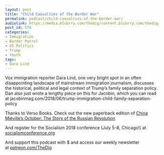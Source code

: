 ```yaml
---
layout: post
title: "Child Casualties of the Border War"
permalink: podcast/child-casualties-of-the-border-war/
audiolink: https://media.blubrry.com/thedig/content.blubrry.com/thedig/The_Dig_-_EP_122_-_3.mp3
post_id: 578
categories: 
- Immigration
- Border Patrol
- US Politics
- Trump
- Youth
tags: 
- Dara Lind
---
```


Vox immigration reporter Dara Lind, one very bright spot in an often disappointing landscape of mainstream immigration journalism, discusses the historical, political and legal context of Trump’s family separation policy. Dan also just wrote a lengthy piece on this for Jacobin, which you can read at jacobinmag.com/2018/06/trump-immigration-child-family-separation-policy

Thanks to Verso Books. Check out the new paperback edition of [China Miéville’s October: The Story of the Russian Revolution](https://www.versobooks.com/books/2731-october)

And register for the Socialism 2018 conference (July 5-8, Chicago!) at [socialismconference.org](https://www.socialismconference.org)

And support this podcast with $ and access our weekly newsletter at [patreon.com/TheDig](https://www.patreon.com/TheDig)
